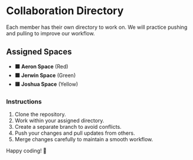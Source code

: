 # Collaboration Directory  

Each member has their own directory to work on. We will practice pushing and pulling to improve our workflow.  

## Assigned Spaces  
- **🟥 Aeron Space** (Red)  
- **🟩 Jerwin Space** (Green)  
- **🟨 Joshua Space** (Yellow)  

### Instructions  
1. Clone the repository.  
2. Work within your assigned directory.  
3. Create a separate branch to avoid conflicts.  
4. Push your changes and pull updates from others.  
5. Merge changes carefully to maintain a smooth workflow.  

Happy coding! 🚀  
